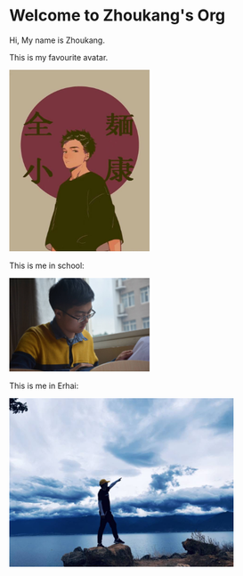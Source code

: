 # Welcome to Zhoukang's Org

Hi, My name is Zhoukang.

This is my favourite avatar.

<img src="assets/Avatar.jpg" alt="Avatar" width="50%" />

This is me in school:

<img src="assets/me.jpg" alt="me" width="50%" />

This is me in Erhai:

<img src="assets/erhai.jpg" alt="me" width="80%" />
